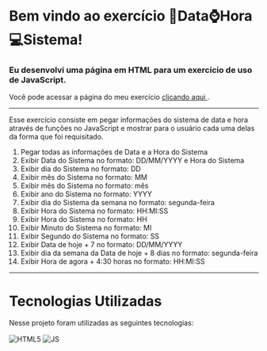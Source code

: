 # Bem vindo ao exercício 📅Data⌚Hora💻Sistema!
### Eu desenvolvi uma página em HTML para um exercício de uso de JavaScript.

Você pode acessar a página do meu exercício 
<a href="https://georgeenriquebravo.github.io/Data-Hora-Sistema/" target="_blank">
    clicando aqui
</a>
.

---

Esse exercício consiste em pegar informações do sistema de data e hora através de funções no JavaScript e mostrar para o usuário cada uma delas da forma que foi requisitado.

1) Pegar todas as informações de Data e a Hora do Sistema
2) Exibir Data do Sistema no formato: DD/MM/YYYY e Hora do Sistema 
3) Exibir dia do Sistema no formato: DD
4) Exibir mês do Sistema no formato: MM
5) Exibir mês do Sistema no formato: mês
6) Exibir ano do Sistema no formato: YYYY
7) Exibir dia do Sistema da semana no formato: segunda-feira
8) Exibir Hora do Sistema no formato: HH:MI:SS
9) Exibir Hora do Sistema no formato: HH
10) Exibir Minuto do Sistema no formato: MI
11) Exibir Segundo do Sistema no formato: SS
12) Exibir Data de hoje + 7 no formato: DD/MM/YYYY
13) Exibir dia da semana da Data de hoje + 8 dias no formato: segunda-feira
14) Exibir Hora de agora + 4:30 horas no formato: HH:MI:SS

---

# Tecnologias Utilizadas
Nesse projeto foram utilizadas as seguintes tecnologias:
<div style="display: inline_block">
    <img align="center" alt="HTML5" src="https://img.shields.io/badge/HTML5-E34F26?style=for-the-badge&logo=html5&logoColor=white"/>
    <img align="center" alt="JS" src="https://img.shields.io/badge/JavaScript-F7DF1E?style=for-the-badge&logo=javascript&logoColor=black"/>
</div>
